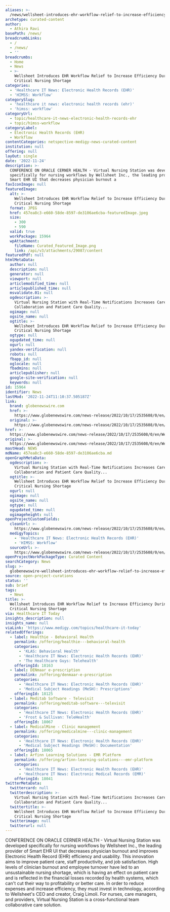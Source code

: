 ```yaml
---
aliases: >-
  /news/wellsheet-introduces-ehr-workflow-relief-to-increase-efficiency-during-critical-nursing-shortage
archetype: curated-content
author:
  - Athira Ravi
basePath: /news/
breadcrumbLinks:
  - /
  - /news/
  - ''
breadcrumbs:
  - Home
  - News
  - >-
    Wellsheet Introduces EHR Workflow Relief to Increase Efficiency During
    Critical Nursing Shortage
categories:
  - 'Healthcare IT News: Electronic Health Records (EHR)'
  - 'HIMSS: Workflow'
categorySlug:
  - 'healthcare it news: electronic health records (ehr)'
  - 'himss: workflow'
categoryUrl:
  - topic/healthcare-it-news-electronic-health-records-ehr
  - topic/himss-workflow
categoryLabel:
  - Electronic Health Records (EHR)
  - Workflow
contentCategories: netspective-medigy-news-curated-content
institution: null
offering: null
layOut: single
date: '2022-11-24'
description: >-
  CONFERENCE ON ORACLE CERNER HEALTH - Virtual Nursing Station was developed
  specifically for nursing workflows by Wellsheet Inc., the leading provider of
  Smart EHR UI that decreases physician burnout a
favIconImage: null
featuredImage:
  alt: >-
    Wellsheet Introduces EHR Workflow Relief to Increase Efficiency During
    Critical Nursing Shortage
  format: JPEG
  href: 457ea8c3-e660-58de-8597-de3106ae6cba-featuredImage.jpeg
  size:
    - 300
    - 590
  valid: true
  workPackage: 15964
  wpAttachment:
    fileName: Curated_Featured_Image.png
    link: /api/v3/attachments/29087/content
featuredPdf: null
htmlMetaData:
  author: null
  description: null
  generator: null
  viewport: null
  articlemodified_time: null
  articlepublished_time: null
  msvalidate.01: null
  ogdescription: >-
    Virtual Nursing Station with Real-Time Notifications Increases Care Team
    Collaboration and Patient Care Quality...
  ogimage: null
  ogsite_name: null
  ogtitle: >-
    Wellsheet Introduces EHR Workflow Relief to Increase Efficiency During
    Critical Nursing Shortage
  ogtype: null
  ogupdated_time: null
  ogurl: null
  yandex-verification: null
  robots: null
  fbapp_id: null
  oglocale: null
  fbadmins: null
  articlepublisher: null
  google-site-verification: null
  keywords: null
id: 15964
identifier: News
lastMod: '2022-11-24T11:10:37.505187Z'
link:
  brand: globenewswire.com
  href: >-
    https://www.globenewswire.com/news-release/2022/10/17/2535608/0/en/Wellsheet-Introduces-EHR-Workflow-Relief-to-Increase-Efficiency-During-Critical-Nursing-Shortage.html
  original: >-
    https://www.globenewswire.com/news-release/2022/10/17/2535608/0/en/Wellsheet-Introduces-EHR-Workflow-Relief-to-Increase-Efficiency-During-Critical-Nursing-Shortage.html
href: >-
  https://www.globenewswire.com/news-release/2022/10/17/2535608/0/en/Wellsheet-Introduces-EHR-Workflow-Relief-to-Increase-Efficiency-During-Critical-Nursing-Shortage.html
original: >-
  https://www.globenewswire.com/news-release/2022/10/17/2535608/0/en/Wellsheet-Introduces-EHR-Workflow-Relief-to-Increase-Efficiency-During-Critical-Nursing-Shortage.html
mastHead: NEWS
mdName: 457ea8c3-e660-58de-8597-de3106ae6cba.md
openGraphMetaData:
  ogdescription: >-
    Virtual Nursing Station with Real-Time Notifications Increases Care Team
    Collaboration and Patient Care Quality...
  ogtitle: >-
    Wellsheet Introduces EHR Workflow Relief to Increase Efficiency During
    Critical Nursing Shortage
  ogurl: null
  ogimage: null
  ogsite_name: null
  ogtype: null
  ogupdated_time: null
  ogimageheight: null
openProjectCustomFields:
  cleanUrl: >-
    https://www.globenewswire.com/news-release/2022/10/17/2535608/0/en/Wellsheet-Introduces-EHR-Workflow-Relief-to-Increase-Efficiency-During-Critical-Nursing-Shortage.html
  medigyTopics:
    - 'Healthcare IT News: Electronic Health Records (EHR)'
    - 'HIMSS: Workflow'
  sourceUrl: >-
    https://www.globenewswire.com/news-release/2022/10/17/2535608/0/en/Wellsheet-Introduces-EHR-Workflow-Relief-to-Increase-Efficiency-During-Critical-Nursing-Shortage.html
openProjectWorkPackageType: Curated Content
searchCategory: News
slug: >-
  globenewswire-wellsheet-introduces-ehr-workflow-relief-to-increase-efficiency-during-critical-nursing-shortage
source: open-project-curations
status: ''
sub: brief
tags:
  - News
title: >-
  Wellsheet Introduces EHR Workflow Relief to Increase Efficiency During
  Critical Nursing Shortage
via: Healthcare IT Today
insights_description: null
insights_name: null
viaLink: 'https://www.medigy.com/topics/healthcare-it-today'
relatedOfferings:
  - label: Healthie - Behavioral Health
    permalink: /offering/healthie---behavioral-health
    categories:
      - 'KLAS: Behavioral Health'
      - 'Healthcare IT News: Electronic Health Records (EHR)'
      - 'The Healthcare Guys: Telehealth'
    offeringId: 18163
  - label: DENmaar e-prescription
    permalink: /offering/denmaar-e-prescription
    categories:
      - 'Healthcare IT News: Electronic Health Records (EHR)'
      - 'Medical Subject Headings (MeSH): Prescriptions'
    offeringId: 18125
  - label: Meditab Software - Televisit
    permalink: /offering/meditab-software---televisit
    categories:
      - 'Healthcare IT News: Electronic Health Records (EHR)'
      - 'Frost & Sullivan: TeleHealth'
    offeringId: 18067
  - label: MedicalMine - Clinic management
    permalink: /offering/medicalmine---clinic-management
    categories:
      - 'Healthcare IT News: Electronic Health Records (EHR)'
      - 'Medical Subject Headings (MeSH): Documentation'
    offeringId: 18065
  - label: Arfinn Learning Solutions - EMR Platform
    permalink: /offering/arfinn-learning-solutions---emr-platform
    categories:
      - 'Healthcare IT News: Electronic Health Records (EHR)'
      - 'Healthcare IT News: Electronic Medical Records (EMR)'
    offeringId: 18041
twitterMetaData:
  twittercard: null
  twitterdescription: >-
    Virtual Nursing Station with Real-Time Notifications Increases Care Team
    Collaboration and Patient Care Quality...
  twittertitle: >-
    Wellsheet Introduces EHR Workflow Relief to Increase Efficiency During
    Critical Nursing Shortage
  twitterimage: null
  twitterurl: null
---
```

<p>CONFERENCE ON ORACLE CERNER HEALTH - Virtual Nursing Station was developed specifically for nursing workflows by Wellsheet Inc., the leading provider of Smart EHR UI that decreases physician burnout and improves Electronic Health Record (EHR) efficiency and usability. This innovation aims to improve patient care, staff productivity, and job satisfaction. High levels of clinician burnout and employee turnover have led to an unsustainable nursing shortage, which is having an effect on patient care and is reflected in the financial losses recorded by health systems, which can't cut their way to profitability or better care. In order to reduce expenses and increase efficiency, they must invest in technology, according to Wellsheet's CEO and creator, Craig Limoli. For nurses, care managers, and providers, Virtual Nursing Station is a cross-functional team collaborative care solution.</p>